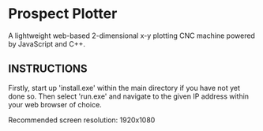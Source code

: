 # Prospect Plotter

A lightweight web-based 2-dimensional x-y plotting CNC machine powered by JavaScript and C++.


INSTRUCTIONS
------------

Firstly, start up 'install.exe' within the main directory if you have not yet done so. Then select 'run.exe' and navigate to the given IP address within your web browser of choice.

Recommended screen resolution: 1920x1080
